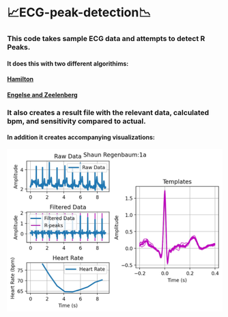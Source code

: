 # 📈ECG-peak-detection📉
### This code takes sample ECG data and attempts to detect R Peaks. 
#### It does this with two different algorithims:
#### [Hamilton](https://www.ncbi.nlm.nih.gov/pmc/articles/PMC2532677/)
#### [Engelse and Zeelenberg](http://www.lx.it.pt/~afred/papers/Review%20and%20Comparison%20of%20Real%20Time%20Electrocardiogram%20Segmentation%20Algorithms%20for%20Biometric%20Applications.pdf)

### It also creates a result file with the relevant data, calculated bpm, and sensitivity compared to actual.
#### In addition it creates accompanying visualizations:
![Sample Visualization](https://github.com/Shaun-Regenbaum/ECG-peak-detection/blob/main/results/Engelse%20and%20Zeelenberg/graphics%201a.jpg?raw=true)

